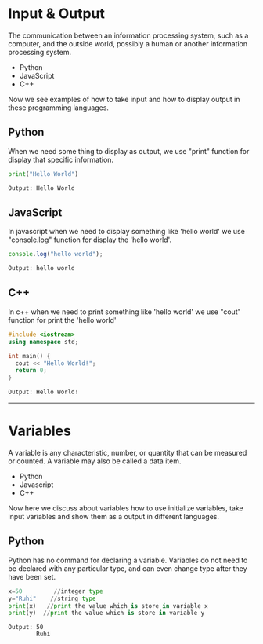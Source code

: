# Input & Output
The communication between an information processing system, such as a computer, and the outside world, possibly a human or another information processing system.

* Python 
* JavaScript
* C++

Now we see examples of how to take input and how to display output in these programming languages.

## Python
When we need some thing to display as output, we use "print" function for display that specific information.
```python print_function
print("Hello World") 
```
```python output
Output: Hello World
```
## JavaScript
In javascript when we need to display something like 'hello world' we use "console.log" function for display the 'hello world'.
```javascript print function
console.log("hello world");
```
```javascript output
Output: hello world
```
## C++
In c++ when we need to print something like 'hello world' we use "cout" function for print the 'hello world'
```c++ print_function
#include <iostream>
using namespace std;

int main() {
  cout << "Hello World!";
  return 0;
}
```
```c++ output
Output: Hello World!
```
****************************************************************
# Variables
A variable is any characteristic, number, or quantity that can be measured or counted. A variable may also be called a data item.

* Python 
* Javascript 
* C++

Now here we discuss about variables how to use initialize variables, take input variables and show them as a output in different languages.

## Python 
Python has no command for declaring a variable. Variables do not need to be declared with any particular type, and can even change type after they have been set.
```python variables
x=50         //integer type
y="Ruhi"    //string type
print(x)   //print the value which is store in variable x
print(y)  //print the value which is store in variable y
```
```
Output: 50
        Ruhi
```
